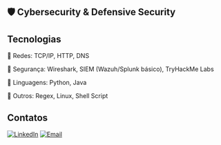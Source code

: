 ## 🛡️ Cybersecurity & Defensive Security
<font color="#9A0000"></font>
<!--
<div>
    <a href="https://github.com/JonasDavidTR">
    <img height="180em" src="https://github-readme-stats.vercel.app/api?PAT_1=JonasDavidTR&username=JonasDavidTR&show_icons=true&theme=shadow_red"/>
</div>
-->
## Tecnologias
🔹 Redes: TCP/IP, HTTP, DNS

🔹 Segurança: Wireshark, SIEM (Wazuh/Splunk básico), TryHackMe Labs

🔹 Linguagens: Python, Java

🔹 Outros: Regex, Linux, Shell Script

## Contatos

[![LinkedIn](https://img.shields.io/badge/LinkedIn-0A66C2?style=for-the-badge&logo=linkedin&logoColor=white)](https://www.linkedin.com/in/jonas-david-5996a1229/)
[![Email](https://img.shields.io/badge/Email-D14836?style=for-the-badge&logo=gmail&logoColor=white)](mailto:jonasdavidcosta@gmail.com?subject=Contato%20pelo%20GitHub&body=Olá%20Jonas%2C%0A%0AVi%20seu%20perfil%20no%20GitHub%20e%20gostaria%20de%20...)


